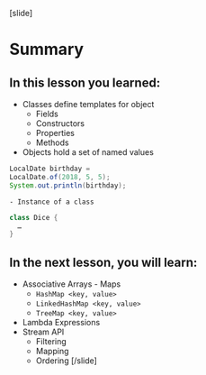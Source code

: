 [slide]
# Summary

## In this lesson you learned:

- Classes define templates for object 
    - Fields
    - Constructors
    - Properties
    - Methods
- Objects hold a set of named values
``` java
LocalDate birthday = 
LocalDate.of(2018, 5, 5);
System.out.println(birthday);
```
    - Instance of a class

``` java
class Dice {
  …
}
```

## In the next lesson, you will learn:

- Associative Arrays - Maps
    - `HashMap <key, value>`
    - `LinkedHashMap <key, value>`
    - `TreeMap <key, value>`
- Lambda Expressions
- Stream API
    - Filtering
    - Mapping
    - Ordering
[/slide]


